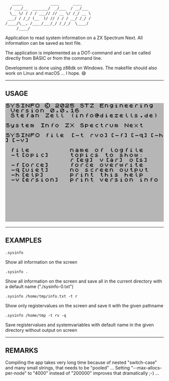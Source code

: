        _____            ____      ____    
      / ___/__  _______/  _/___  / __/___ 
      \__ \/ / / / ___// // __ \/ /_/ __ \
     ___/ / /_/ (__  )/ // / / / __/ /_/ /
    /____/\__, /____/___/_/ /_/_/  \____/ 
         /____/                           
     
Application to read system information on a ZX Spectrum Next. All information can be saved as text file.

The application is implemented as a DOT-command and can be called directly from BASIC or from the command line.

Development is done using z88dk on Windows. The makefile should also work on Linux and macOS ... I hope. 😅

---

## USAGE

![help.bmp](https://github.com/essszettt/sysinfo/blob/main/doc/help.bmp)

---

## EXAMPLES

    .sysinfo

Show all information on the screen

    .sysinfo . 

Show all information on the screen and save all in the current directory with a default name ("./sysinfo-0.txt")

    .sysinfo /home/tmp/info.txt -t r

Show only registervalues on the screen and save it with the given pathname

    .sysinfo /home/tmp -t rv -q

Save registervalues and systemvariables with default name in the given directory without output on screen

---
## REMARKS

Compiling the app takes very long time because of nested "switch-case" and many small strings, that needs to be "pooled" ...
Setting "--max-allocs-per-node" to "4000" instead of "200000" improves that dramatically ;-) ...
